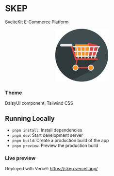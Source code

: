 # SKEP
SvelteKit E-Commerce Platform 

<div style="text-align: center">
    <img src="https://github.com/makowey/skep/blob/main/static/favicon.png?raw=true" style=" width:175px; height:175px" alt="SKEP">
</div>

### Theme
 DaisyUI component, Tailwind CSS

## Running Locally

- `pnpm install`: Install dependencies
- `pnpm dev`: Start development server
- `pnpm build`: Create a production build of the app
- `pnpm preview`: Preview the production build
 
### Live preview
Deployed with Vercel: 
https://skep.vercel.app/
